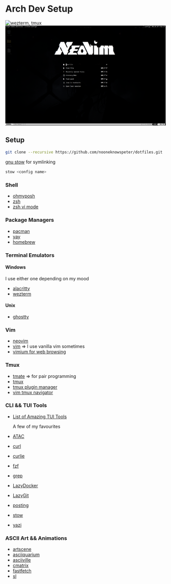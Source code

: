 # Arch Dev Setup

![wezterm, tmux](https://i.imgur.com/IxSuJFz.png)
![alacritty, neovim](https://github.com/nooneknowspeter/nvim/blob/3bc9a2c14e05f0250a6c607ae962967a60ef4103/public/Screenshot%202025-02-07%20004857.png)

## Setup

```sh
git clone --recursive https://github.com/nooneknowspeter/dotfiles.git
```

[gnu stow](https://www.gnu.org/software/stow/) for symlinking

```sh
stow <config name>
```

### Shell

- [ohmyposh](https://github.com/jandedobbeleer/oh-my-posh)
- [zsh](https://www.zsh.org/)
- [zsh vi mode](https://github.com/alacritty/alacritty-theme)

### Package Managers

- [pacman](https://archlinux.org/)
- [yay](https://github.com/Jguer/yay)
- [homebrew](https://brew.sh/)

### Terminal Emulators

#### Windows

I use either one depending on my mood

- [alacritty](https://github.com/alacritty/alacritty)
- [wezterm](https://github.com/wezterm/wezterm)

#### Unix

- [ghostty](https://ghostty.org/)

### Vim

- [neovim](https://github.com/neovim/neovim)
- [vim](https://www.vim.org/) => I use vanilla vim sometimes
- [vimium for web browsing](https://vimium.github.io/)

### Tmux

- [tmate](https://github.com/tmate-io/tmate) => for pair programming
- [tmux](https://github.com/tmux/tmux)
- [tmux plugin manager](https://github.com/tmux-plugins/tpm?tab=readme-ov-file)
- [vim tmux navigator](https://github.com/christoomey/vim-tmux-navigator)

### CLI && TUI Tools

- [List of Amazing TUI Tools](https://terminaltrove.com/categories/tui/)

  A few of my favourites

- [ATAC](https://github.com/Julien-cpsn/ATAC)
- [curl](https://archlinux.org/packages/core/x86_64/curl/)
- [curlie](https://github.com/rs/curlie)
- [fzf](https://github.com/junegunn/fzf)
- [grep](https://www.gnu.org/software/grep/manual/grep.html)
- [LazyDocker](https://github.com/jesseduffield/lazydocker)
- [LazyGit](https://github.com/jesseduffield/lazygit)
- [posting](https://github.com/darrenburns/posting)
- [stow](https://www.gnu.org/software/stow/)
- [yazi](https://github.com/sxyazi/yazi)

### ASCII Art && Animations

- [artscene](http://artscene.textfiles.com)
- [asciiquarium](https://aur.archlinux.org/packages/asciiquarium-transparent-git)
- [asciiville](https://aur.archlinux.org/packages/asciiville)
- [cmatrix](https://aur.archlinux.org/packages/cmatrix-neo-git)
- [fastfetch](https://aur.archlinux.org/packages/fastfetch-git)
- [sl](https://archlinux.org/packages/extra/x86_64/sl/)
